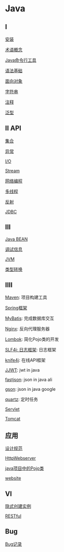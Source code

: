 # Java

## I

[安装](Java_Environment_Install.md)

[术语概念](/sorted/Java/Java_Terms_And_Concept.md)

[Java命令行工具](/sorted/Java/Java_Tools.md)

[语法基础](/sorted/Java/Java_Foundation.md)

[面向对象](/sorted/Java/Java_Object_Oriented.md)

[字符串](Java_String.md)

[注释](Java_Annotation.md)

[泛型](/sorted/java/Java_Generics.md)

## II API

[集合](Java_Collection.md)

[异常](Java_Exception.md)

[I/O](Java_IO.md)

[Stream](Java_Stream.md)

[网络编程](/sorted/Java/Java_Network_Programming.md)

[多线程](../sorted/java/Java_Thread.md)

[反射](Java_Reflect.md)

[JDBC](Java_JDBC.md)

## III

[Java BEAN](Java_BEAN.md)

[调试信息](Java_Debug_Info.md)

[JVM](Java_JVM.md)

[类型转换](Java_Conversion.md)

## IIII

[Maven](/sorted/Java/Java_Maven.md): 项目构建工具

[Spring框架](Spring.md)

[MyBatis](/sorted/Java/MyBatis.md): 完成数据库交互

[Nginx](/sorted/Java/Java_Nginx.md): 反向代理服务器

[Lombok](/sorted/Java/Lombok.md): 简化Pojo类的开发

[SLF4j: 日志框架](/sorted/Java/Java_SLF4j.md): 日志框架

[knife4j](/sorted/Java/Java_Knife4j.md): 在线API框架

[JJWT](/sorted/Java/Java_JJWT.md): jwt in java

[fastjson](/sorted/Java/Java_FastJson.md): json in java ali

[gson](/sorted/Java/Java_Gson.md): json in java google

[quartz](/sorted/Java/Java_Quartz.md): 定时任务

[Servlet](Javax_Servlet.md)

[Tomcat](Java_Tomcat.md)

## 应用

[设计规范](/sorted/Java/Java_Design_Standard.md)

[HttpWebserver](/sorted/Java/Java_Application_HttpWebserver.md)

[java项目中的Pojo类](/sorted/Java/Java_Pojo.md)

[website]()

## VI

[隐式创建实例](Java_Create_Instance_Implicitly.md)

[RESTful](RESTful.md)

## Bug

[Bug记录](Java_Learn_From_Bug.md)
